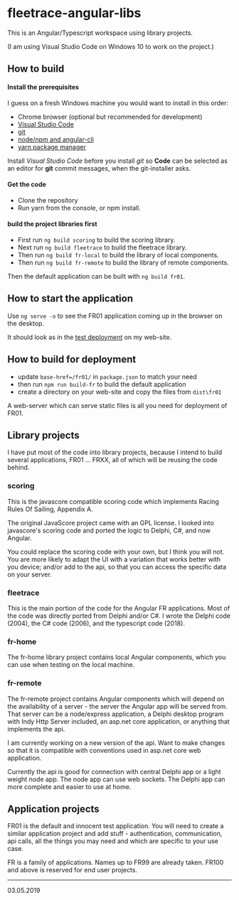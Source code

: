 # fleetrace-angular-libs

This is an Angular/Typescript workspace using library projects.

(I am using Visual Studio Code on Windows 10 to work on the project.)

## How to build

#### Install the prerequisites

I guess on a fresh Windows machine you would want to install in this order:

* Chrome browser (optional but recommended for development)
* [Visual Studio Code](https://code.visualstudio.com/download)
* [git](https://git-scm.com/)
* [node/npm and angular-cli](https://angular.io/guide/quickstart)
* [yarn package manager](https://yarnpkg.com/lang/en/)

Install *Visual Studio Code* before you install *git* so **Code** can be selected as an editor for **git** commit messages, when the git-installer asks.

#### Get the code

* Clone the repository
* Run yarn from the console, or npm install.

#### build the project libraries first

* First run `ng build scoring` to build the scoring library.
* Next run `ng build fleetrace` to build the fleetrace library.
* Then run `ng build fr-local` to build the library of local components.
* Then run `ng build fr-remote` to build the library of remote components.

Then the default application can be built with `ng build fr01`.

## How to start the application

Use `ng serve -o` to see the FR01 application coming up in the browser on the desktop.

It should look as in the [test deployment](https://federgraph.de/fr01) on my web-site.

## How to build for deployment

* update `base-href=/fr01/` in `package.json` to match your need
* then run `npm run build-fr` to build the default application
* create a directory on your web-site and copy the files from `dist\fr01`

A web-server which can serve static files is all you need for deployment of FR01.

## Library projects

I have put most of the code into library projects, because I intend to build several applications, FR01 ... FRXX, all of which will be reusing the code behind.

### scoring

This is the javascore compatible scoring code which implements Racing Rules Of Sailing, Appendix A.

The original JavaScore project came with an GPL license. I looked into javascore's scoring code and ported the logic to Delphi, C#, and now Angular.

You could replace the scoring code with your own, but I think you will not. You are more likely to adapt the UI with a variation that works better with you device; and/or add to the api, so that you can access the specific data on your server.

### fleetrace

This is the main portion of the code for the Angular FR applications. Most of the code was directly ported from Delphi and/or C#. I wrote the Delphi code (2004), the C# code (2006), and the typescript code (2018).

### fr-home

The fr-home library project contains local Angular components, which you can use when testing on the local machine.

### fr-remote

The fr-remote project contains Angular components which will depend on the availability of a server - the server the Angular app will be served from. That server can be a node/express application, a Delphi desktop program with Indy Http Server included, an asp.net core application, or anything that implements the api.

I am currently working on a new version of the api. Want to make changes so that it is compatible with conventions used in asp.net core web application.

Currently the api is good for connection with central Delphi app or a light weight node app. The node app can use web sockets. The Delphi app can more complete and easier to use at home.

## Application projects

FR01 is the default and innocent test application. You will need to create a similar application project and add stuff - authentication, communication, api calls, all the things you may need and which are specific to your use case.

FR is a family of applications. Names up to FR99 are already taken. FR100 and above is reserved for end user projects.

---
03.05.2019
